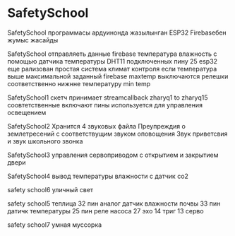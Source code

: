 # SafetySchool
 SafetySchool программасы ардуинонда жазылынган ESP32 Firebaseбен жумыс жасайды

SafetySchool
отправляеть данные firebase 
температура влажность с помощью датчика температуры DHT11 подключенных пину 25 esp32
еще рализован простая система климат контроля 
если температура выше максимальной заданный firebase maxtemp
выключаются релешки 
соответственно нижнне температуру min temp

SafetySchool1
скетч принимает streamcallback zharyq1 to zharyq15 
соовтетственные включают пины используется для управления освещением 

SafetySchool2
Хранится 4 звуковых файла
Преупреждия о землетресений
с соответствущим звуком оповощения 
Звук приветсвия
и звук школьного звонка

SafetySchool3
управления сервоприводом с открытием и закрытием двери

SafetySchool4
вывод температуры влажности с датчик co2


safety school6
уличный свет

safety school5
теплица
32 пин аналог датчик влажности почвы
33 пин датичк температуры
25 пин реле насоса
27 эхо
14 триг
13 серво 


safety school7
умная муссорка 